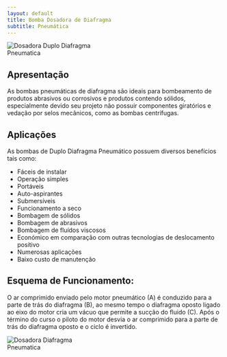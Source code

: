```yaml
---
layout: default
title: Bomba Dosadora de Diafragma 
subtitle: Pneumática
---
```


<img class="img-responsive pull-right" style="max-width: 50%;" src="../../website/images/bomba-dosadora-pneumatica-duplo-diafragma.jpg" alt="Dosadora Duplo Diafragma Pneumatica">

## Apresentação

As bombas pneumáticas de diafragma são ideais para bombeamento de produtos abrasivos ou corrosivos e produtos contendo sólidos, especialmente devido seu projeto não possuir componentes giratórios e vedação por selos mecânicos, como as bombas centrífugas.

## Aplicações

As bombas de Duplo Diafragma Pneumático possuem diversos benefícios tais como:

- Fáceis de instalar
- Operação simples
- Portáveis
- Auto-aspirantes
- Submersíveis
- Funcionamento a seco
- Bombagem de sólidos
- Bombagem de abrasivos
- Bombagem de fluídos viscosos
- Económico em comparação com outras tecnologias de deslocamento positivo
- Numerosas aplicações
- Baixo custo de manutenção

## Esquema de Funcionamento:

O ar comprimido enviado pelo motor pneumático (A) é conduzido para a parte de trás do diafragma (B), ao mesmo tempo o diafragma oposto ligado ao eixo do motor cria um vácuo que permite a sucção do fluido (C). Após o término do curso o piloto do motor desvia o ar comprimido para a parte de trás do diafragma oposto e o ciclo é invertido.


<img class="img-responsive center" style="max-width: 38%;" src="../../website/images/Dosadora diafragma pneumatica 1.png" alt="Dosadora Diafragma Pneumatica">


  
